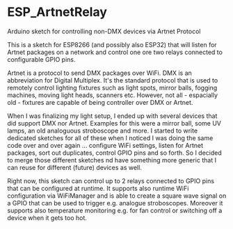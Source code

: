# ESP_ArtnetRelay
Arduino sketch for controlling non-DMX devices via Artnet Protocol

This is a sketch for ESP8266 (and possibly also ESP32) that will listen for Artnet packages
on a network and control one ore two relays connected to configurable GPIO pins.

Artnet is a protocol to send DMX packages over WiFi. 
DMX is an abbreviation for Digital Multiplex. 
It's the standard protocol that is used to remotely control lighting fixtures such as light spots,
mirror balls, fogging machines, moving light heads, scanners etc.
However, not all - espacially old - fixtures are capable of being controller over DMX or Artnet.

When I was finalizing my light setup, I ended up with several devices that did support DMX nor Artnet.
Examples for this were a mirror ball, some UV lamps, an old analoguous stroboscope and more.
I started to write dedicated sketches for all of these when I noticed I was doing the same code over
and over again ... configure WiFi settings, listen for Artnet packages, sort out duplicates, control GPIO
pins and so forth. So I decided to merge those different sketches nd have something more generic that 
I can reuse for different (future) devices as well.

Right now, this sketch can control up to 2 relays connected to GPIO pins that can be configured at runtime.
It supports also runtime WiFi configuration via WiFiManager and is able to create a square wave signal on a
GPIO that can be used to trigger e.g. analogue stroboscopes.
Moreover it supports also temperature monitoring e.g. for fan control or switching off a device when it gets too hot.




